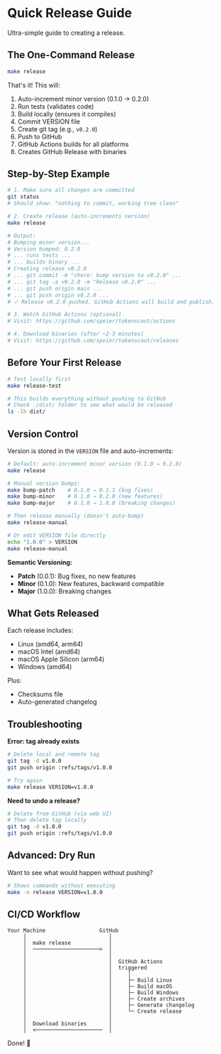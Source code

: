 # Quick Release Guide

Ultra-simple guide to creating a release.

## The One-Command Release

```bash
make release
```

That's it! This will:
1. Auto-increment minor version (0.1.0 → 0.2.0)
2. Run tests (validates code)
3. Build locally (ensures it compiles)
4. Commit VERSION file
5. Create git tag (e.g., `v0.2.0`)
6. Push to GitHub
7. GitHub Actions builds for all platforms
8. Creates GitHub Release with binaries

## Step-by-Step Example

```bash
# 1. Make sure all changes are committed
git status
# Should show: "nothing to commit, working tree clean"

# 2. Create release (auto-increments version)
make release

# Output:
# Bumping minor version...
# Version bumped: 0.2.0
# ... runs tests ...
# ... builds binary ...
# Creating release v0.2.0
# ... git commit -m "chore: bump version to v0.2.0" ...
# ... git tag -a v0.2.0 -m "Release v0.2.0" ...
# ... git push origin main ...
# ... git push origin v0.2.0 ...
# ✓ Release v0.2.0 pushed. GitHub Actions will build and publish.

# 3. Watch GitHub Actions (optional)
# Visit: https://github.com/speier/tokenscout/actions

# 4. Download binaries (after ~2-3 minutes)
# Visit: https://github.com/speier/tokenscout/releases
```

## Before Your First Release

```bash
# Test locally first
make release-test

# This builds everything without pushing to GitHub
# Check ./dist/ folder to see what would be released
ls -lh dist/
```

## Version Control

Version is stored in the `VERSION` file and auto-increments:

```bash
# Default: auto-increment minor version (0.1.0 → 0.2.0)
make release

# Manual version bumps:
make bump-patch    # 0.1.0 → 0.1.1 (bug fixes)
make bump-minor    # 0.1.0 → 0.2.0 (new features)
make bump-major    # 0.1.0 → 1.0.0 (breaking changes)

# Then release manually (doesn't auto-bump)
make release-manual

# Or edit VERSION file directly
echo "1.0.0" > VERSION
make release-manual
```

**Semantic Versioning:**
- **Patch** (0.0.1): Bug fixes, no new features
- **Minor** (0.1.0): New features, backward compatible
- **Major** (1.0.0): Breaking changes

## What Gets Released

Each release includes:
- Linux (amd64, arm64)
- macOS Intel (amd64)
- macOS Apple Silicon (arm64)
- Windows (amd64)

Plus:
- Checksums file
- Auto-generated changelog

## Troubleshooting

**Error: tag already exists**
```bash
# Delete local and remote tag
git tag -d v1.0.0
git push origin :refs/tags/v1.0.0

# Try again
make release VERSION=v1.0.0
```

**Need to undo a release?**
```bash
# Delete from GitHub (via web UI)
# Then delete tag locally
git tag -d v1.0.0
git push origin :refs/tags/v1.0.0
```

## Advanced: Dry Run

Want to see what would happen without pushing?

```bash
# Shows commands without executing
make -n release VERSION=v1.0.0
```

## CI/CD Workflow

```
Your Machine                 GitHub
     │                          │
     │  make release            │
     │  ─────────────────────>  │
     │                          │
     │                          │  GitHub Actions
     │                          │  triggered
     │                          │     │
     │                          │     ├─ Build Linux
     │                          │     ├─ Build macOS
     │                          │     ├─ Build Windows
     │                          │     ├─ Create archives
     │                          │     ├─ Generate changelog
     │                          │     └─ Create release
     │                          │
     │  Download binaries       │
     │  <─────────────────────  │
```

Done! 🚀
